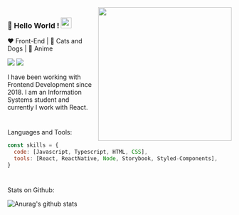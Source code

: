 <img align='right' src="https://cdn.dribbble.com/users/933737/screenshots/5847331/me50fps.gif" width="300">

### 👋 Hello World !  <img src="https://github.com/TheDudeThatCode/TheDudeThatCode/blob/master/Assets/Earth.gif" width="24px">
:heart: Front-End | :dog: Cats and Dogs | :blue_heart: Anime

[![](https://img.shields.io/badge/LinkedIn-gabirabelo-blue)](https://www.linkedin.com/in/gabriela-rabelo/)
[![](https://img.shields.io/badge/Gmail-gabirrabelo%40gmail.com-red)](mailto:gabirrabelo@gmail.com)

I have been working with Frontend Development since 2018.
I am an Information Systems student and currently I work with React.
#

Languages and Tools:
```javascript
const skills = {
  code: [Javascript, Typescript, HTML, CSS],
  tools: [React, ReactNative, Node, Storybook, Styled-Components],
}
```
#
Stats on Github:

![Anurag's github stats](https://github-readme-stats.vercel.app/api?username=gabirabelo&bg_color=30,e96443,904e95&title_color=fff&text_color=fff)
